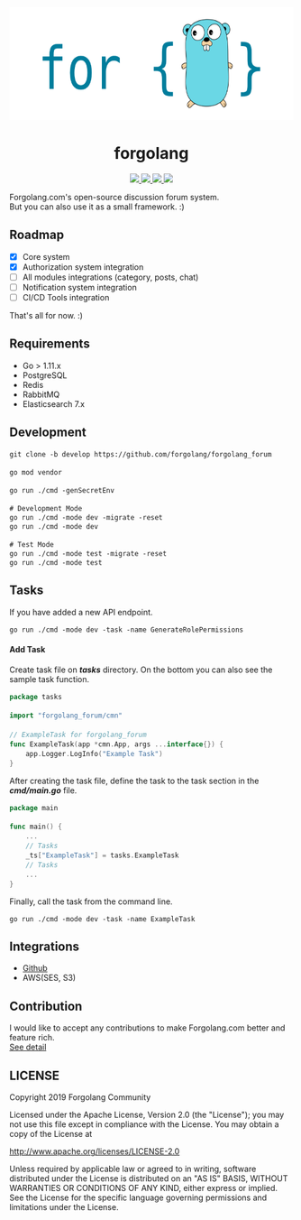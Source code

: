 
<p align="center">
  <img height="200px" src="assets/forgolang.png">
</p>

 <h1 align="center">forgolang</h1>

 <p align="center">
   <a href="https://travis-ci.org/forgolang/forgolang_forum">
    <img src="https://travis-ci.org/forgolang/forgolang_forum.svg?branch=master"/>
   </a>
   <a href="https://github.com/forgolang/forgolang_forum/blob/master/LICENSE">
    <img src="https://img.shields.io/github/license/forgolang/forgolang_forum"/>
   </a>
   <a href="https://codecov.io/gh/forgolang/forgolang_forum">
     <img src="https://codecov.io/gh/forgolang/forgolang_forum/branch/master/graph/badge.svg" />
   </a>
   <a href="https://goreportcard.com/report/github.com/forgolang/forgolang_forum">
    <img src="https://goreportcard.com/badge/github.com/forgolang/forgolang_forum"/>
   </a>
 </p>

Forgolang.com's open-source discussion forum system.\
But you can also use it as a small framework. :)

## Roadmap
 - [x] Core system
 - [x] Authorization system integration
 - [ ] All modules integrations (category, posts, chat)
 - [ ] Notification system integration
 - [ ] CI/CD Tools integration

That's all for now. :)

## Requirements
 - Go > 1.11.x
 - PostgreSQL
 - Redis 
 - RabbitMQ
 - Elasticsearch 7.x

## Development
```shell script
git clone -b develop https://github.com/forgolang/forgolang_forum

go mod vendor

go run ./cmd -genSecretEnv

# Development Mode
go run ./cmd -mode dev -migrate -reset
go run ./cmd -mode dev

# Test Mode
go run ./cmd -mode test -migrate -reset
go run ./cmd -mode test
```

## Tasks
If you have added a new API endpoint.
```shell script
go run ./cmd -mode dev -task -name GenerateRolePermissions
```
#### Add Task
Create task file on ***tasks*** directory. On the bottom you can also see the sample task function.
```go
package tasks

import "forgolang_forum/cmn"

// ExampleTask for forgolang_forum
func ExampleTask(app *cmn.App, args ...interface{}) {
    app.Logger.LogInfo("Example Task")
}
```

After creating the task file, define the task to the task section in the ***cmd/main.go*** file.
```go
package main

func main() {
    ...
    // Tasks
    _ts["ExampleTask"] = tasks.ExampleTask
    // Tasks
    ...
}
```
Finally, call the task from the command line.
```shell script
go run ./cmd -mode dev -task -name ExampleTask
```

## Integrations
 - [Github](docs/integrations.md)
 - AWS(SES, S3)

## Contribution
I would like to accept any contributions to make Forgolang.com better and feature rich.\
[See detail](docs/contributions.md)

## LICENSE

Copyright 2019 Forgolang Community

Licensed under the Apache License, Version 2.0 (the "License");
you may not use this file except in compliance with the License.
You may obtain a copy of the License at

   http://www.apache.org/licenses/LICENSE-2.0

Unless required by applicable law or agreed to in writing, software
distributed under the License is distributed on an "AS IS" BASIS,
WITHOUT WARRANTIES OR CONDITIONS OF ANY KIND, either express or implied.
See the License for the specific language governing permissions and
limitations under the License.
